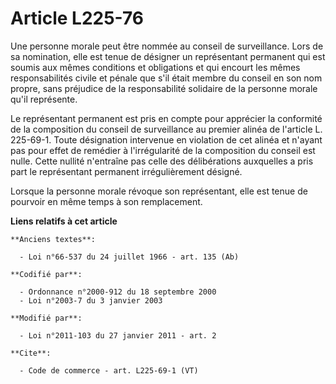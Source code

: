 # Article L225-76

Une personne morale peut être nommée au conseil de surveillance. Lors de sa nomination, elle est tenue de désigner un
représentant permanent qui est soumis aux mêmes conditions et obligations et qui encourt les mêmes responsabilités civile et
pénale que s'il était membre du conseil en son nom propre, sans préjudice de la responsabilité solidaire de la personne
morale qu'il représente. 

Le représentant permanent est pris en compte pour apprécier la conformité de la composition du conseil de surveillance au
premier alinéa de l'article L. 225-69-1. Toute désignation intervenue en violation de cet alinéa et n'ayant pas pour effet de
remédier à l'irrégularité de la composition du conseil est nulle. Cette nullité n'entraîne pas celle des délibérations
auxquelles a pris part le représentant permanent irrégulièrement désigné. 

Lorsque la personne morale révoque son représentant, elle est tenue de pourvoir en même temps à son remplacement.

**Liens relatifs à cet article**

	**Anciens textes**:

	  - Loi n°66-537 du 24 juillet 1966 - art. 135 (Ab)

	**Codifié par**:

	  - Ordonnance n°2000-912 du 18 septembre 2000
	  - Loi n°2003-7 du 3 janvier 2003

	**Modifié par**:

	  - Loi n°2011-103 du 27 janvier 2011 - art. 2

	**Cite**:

	  - Code de commerce - art. L225-69-1 (VT)
